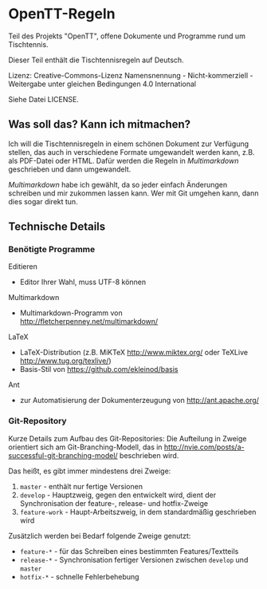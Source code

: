 # OpenTT-Regeln

Teil des Projekts "OpenTT", offene Dokumente und Programme rund um Tischtennis.

Dieser Teil enthält die Tischtennisregeln auf Deutsch.

Lizenz: Creative-Commons-Lizenz Namensnennung - Nicht-kommerziell - Weitergabe unter gleichen Bedingungen 4.0 International

Siehe Datei LICENSE.

## Was soll das? Kann ich mitmachen?

Ich will die Tischtennisregeln in einem schönen Dokument zur Verfügung stellen, das auch in verschiedene Formate umgewandelt werden kann, z.B. als PDF-Datei oder HTML.
Dafür werden die Regeln in *Multimarkdown* geschrieben und dann umgewandelt.

*Multimarkdown* habe ich gewählt, da so jeder einfach Änderungen schreiben und mir zukommen lassen kann.
Wer mit Git umgehen kann, dann dies sogar direkt tun.

## Technische Details

### Benötigte Programme

Editieren

- Editor Ihrer Wahl, muss UTF-8 können

Multimarkdown

- Multimarkdown-Programm von http://fletcherpenney.net/multimarkdown/

LaTeX

- LaTeX-Distribution (z.B. MiKTeX http://www.miktex.org/ oder TeXLive http://www.tug.org/texlive/)
- Basis-Stil von https://github.com/ekleinod/basis

Ant

- zur Automatisierung der Dokumenterzeugung von http://ant.apache.org/

### Git-Repository

Kurze Details zum Aufbau des Git-Repositories:
Die Aufteilung in Zweige orientiert sich am Git-Branching-Modell, das in http://nvie.com/posts/a-successful-git-branching-model/ beschrieben wird.

Das heißt, es gibt immer mindestens drei Zweige:

1. `master` - enthält nur fertige Versionen
2. `develop` - Hauptzweig, gegen den entwickelt wird, dient der Synchronisation der feature-, release- und hotfix-Zweige
3. `feature-work` - Haupt-Arbeitszweig, in dem standardmäßig geschrieben wird

Zusätzlich werden bei Bedarf folgende Zweige genutzt:

- `feature-*` - für das Schreiben eines bestimmten Features/Textteils
- `release-*` - Synchronisation fertiger Versionen zwischen `develop` und `master`
- `hotfix-*` - schnelle Fehlerbehebung


